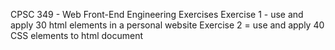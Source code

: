 CPSC 349 - Web Front-End Engineering Exercises
Exercise 1 - use and apply 30 html elements in a personal website
Exercise 2 = use and apply 40 CSS elements to html document

